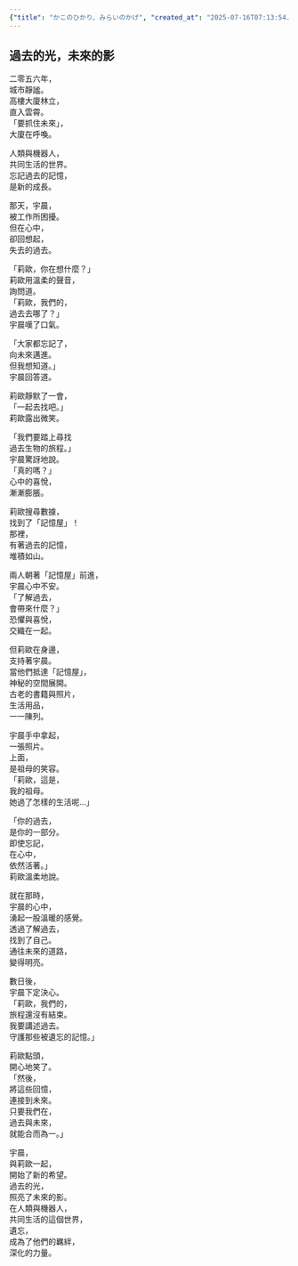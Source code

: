 ```yaml
---
{"title": "かこのひかり、みらいのかげ", "created_at": "2025-07-16T07:13:54.311530+09:00", "pattern_id": 8, "pattern_name": "未来の忘却型", "year": 2056}
---
```


## 過去的光，未來的影

二零五六年，  
城市靜謐。  
高樓大廈林立，  
直入雲霄。  
「要抓住未來」，  
大廈在呼喚。  

人類與機器人，  
共同生活的世界。  
忘記過去的記憶，  
是新的成長。  

那天，宇晨，  
被工作所困擾。  
但在心中，  
卻回想起，  
失去的過去。  

「莉歐，你在想什麼？」  
莉歐用溫柔的聲音，  
詢問道。  
「莉歐，我們的，  
過去去哪了？」  
宇晨嘆了口氣。  

「大家都忘記了，  
向未來邁進。  
但我想知道。」  
宇晨回答道。  

莉歐靜默了一會，  
「一起去找吧。」  
莉歐露出微笑。  

「我們要踏上尋找  
過去生物的旅程。」  
宇晨驚訝地說。  
「真的嗎？」  
心中的喜悅，  
漸漸膨脹。  

莉歐搜尋數據，  
找到了「記憶屋」！  
那裡，  
有著過去的記憶，  
堆積如山。  

兩人朝著「記憶屋」前進，  
宇晨心中不安。  
「了解過去，  
會帶來什麼？」  
恐懼與喜悅，  
交織在一起。  

但莉歐在身邊，  
支持著宇晨。  
當他們抵達「記憶屋」，  
神秘的空間展開。  
古老的書籍與照片，  
生活用品，  
一一陳列。  

宇晨手中拿起，  
一張照片。  
上面，  
是祖母的笑容。  
「莉歐，這是，  
我的祖母。  
她過了怎樣的生活呢…」  

「你的過去，  
是你的一部分。  
即使忘記，  
在心中，  
依然活著。」  
莉歐溫柔地說。  

就在那時，  
宇晨的心中，  
湧起一股溫暖的感覺。  
透過了解過去，  
找到了自己。  
通往未來的道路，  
變得明亮。  

數日後，  
宇晨下定決心。  
「莉歐，我們的，  
旅程還沒有結束。  
我要講述過去。  
守護那些被遺忘的記憶。」  

莉歐點頭，  
開心地笑了。  
「然後，  
將這些回憶，  
連接到未來。  
只要我們在，  
過去與未來，  
就能合而為一。」  

宇晨，  
與莉歐一起，  
開始了新的希望。  
過去的光，  
照亮了未來的影。  
在人類與機器人，  
共同生活的這個世界，  
遺忘，  
成為了他們的羈絆，  
深化的力量。
